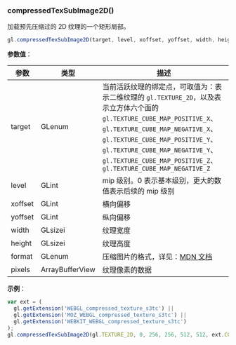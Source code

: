 ### compressedTexSubImage2D()

加载预先压缩过的 2D 纹理的一个矩形局部。

```js
gl.compressedTexSubImage2D(target, level, xoffset, yoffset, width, height, format, ArrayBufferView? pixels)
```

**参数值**：

|参数|类型|描述|
|-|-|-|
|target|GLenum|当前活跃纹理的绑定点，可取值为：表示二维纹理的 `gl.TEXTURE_2D`，以及表示立方体六个面的 `gl.TEXTURE_CUBE_MAP_POSITIVE_X`、 `gl.TEXTURE_CUBE_MAP_NEGATIVE_X`、 `gl.TEXTURE_CUBE_MAP_POSITIVE_Y`、 `gl.TEXTURE_CUBE_MAP_NEGATIVE_Y`、 `gl.TEXTURE_CUBE_MAP_POSITIVE_Z`、 `gl.TEXTURE_CUBE_MAP_NEGATIVE_Z`|
|level|GLint|mip 级别。0 表示基本级别，更大的数值表示后续的 mip 级别|
|xoffset|GLint|横向偏移|
|yoffset|GLint|纵向偏移|
|width|GLsizei|纹理宽度|
|height|GLsizei|纹理高度|
|format|GLenum|压缩图片的格式，详见：[MDN 文档](https://developer.mozilla.org/en-US/docs/Web/API/WebGLRenderingContext/compressedTexSubImage2D)|
|pixels|ArrayBufferView|纹理像素的数据|

**示例**：

```js
var ext = (
  gl.getExtension('WEBGL_compressed_texture_s3tc') ||
  gl.getExtension('MOZ_WEBGL_compressed_texture_s3tc') ||
  gl.getExtension('WEBKIT_WEBGL_compressed_texture_s3tc')
);
gl.compressedTexSubImage2D(gl.TEXTURE_2D, 0, 256, 256, 512, 512, ext.COMPRESSED_RGBA_S3TC_DXT5_EXT, textureData);
```

